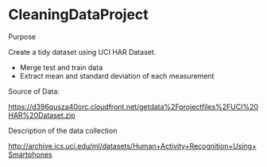 CleaningDataProject
===================

Purpose

Create a tidy dataset using UCI HAR Dataset.
* Merge test and train data
* Extract mean and standard deviation of each measurement


Source of Data:

https://d396qusza40orc.cloudfront.net/getdata%2Fprojectfiles%2FUCI%20HAR%20Dataset.zip 

Description of the data collection

http://archive.ics.uci.edu/ml/datasets/Human+Activity+Recognition+Using+Smartphones 

